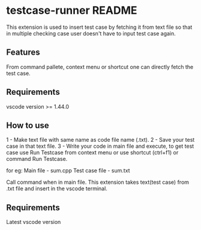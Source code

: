 # testcase-runner README

This extension is used to insert test case by fetching it from text file so that in multiple checking case user doesn't have to input test case again.

## Features
From command pallete, context menu or shortcut one can directly fetch the test case.

## Requirements

vscode version >= 1.44.0

## How to use

1 - Make text file with same name as code file name (.txt).
2 - Save your test case in that text file.
3 - Write your code in main file and execute, to get test case use Run Testcase from context menu or use shortcut (ctrl+f1) or command Run Testcase.

for eg:
Main file - sum.cpp
Test case file - sum.txt

Call command when in main file.
This extension takes text(test case) from .txt file and insert in the vscode terminal.

## Requirements

Latest vscode version
